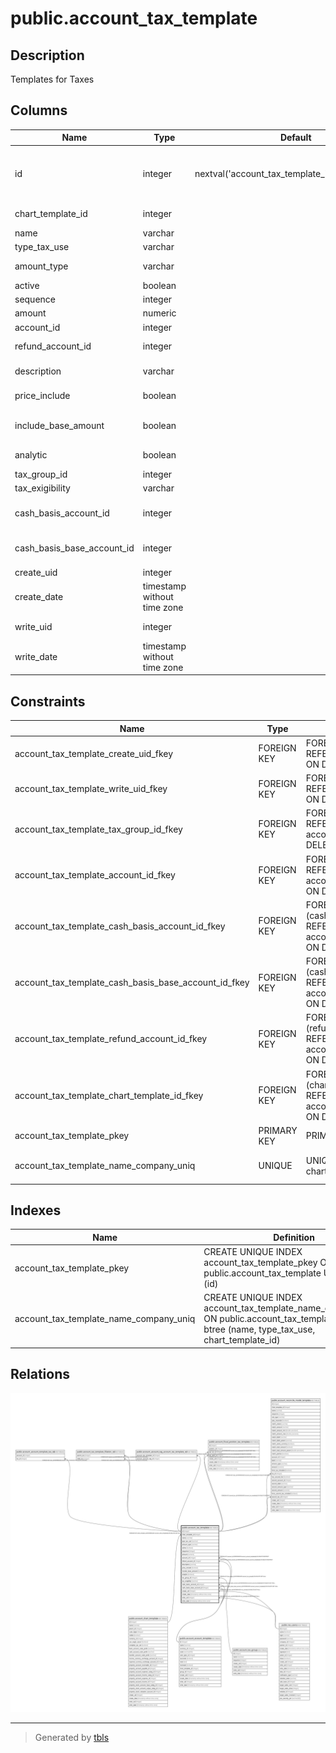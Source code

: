 # public.account_tax_template

## Description

Templates for Taxes

## Columns

| Name | Type | Default | Nullable | Children | Parents | Comment |
| ---- | ---- | ------- | -------- | -------- | ------- | ------- |
| id | integer | nextval('account_tax_template_id_seq'::regclass) | false | [public.account_account_template_tax_rel](public.account_account_template_tax_rel.md) [public.account_tax_template_filiation_rel](public.account_tax_template_filiation_rel.md) [public.account_account_tag_account_tax_template_rel](public.account_account_tag_account_tax_template_rel.md) [public.account_fiscal_position_tax_template](public.account_fiscal_position_tax_template.md) [public.account_reconcile_model_template](public.account_reconcile_model_template.md) |  |  |
| chart_template_id | integer |  | false |  | [public.account_chart_template](public.account_chart_template.md) | Chart Template |
| name | varchar |  | false |  |  | Tax Name |
| type_tax_use | varchar |  | false |  |  | Tax Scope |
| amount_type | varchar |  | false |  |  | Tax Computation |
| active | boolean |  | true |  |  | Active |
| sequence | integer |  | false |  |  | Sequence |
| amount | numeric |  | false |  |  | Amount |
| account_id | integer |  | true |  | [public.account_account_template](public.account_account_template.md) | Tax Account |
| refund_account_id | integer |  | true |  | [public.account_account_template](public.account_account_template.md) | Tax Account on Refunds |
| description | varchar |  | true |  |  | Display on Invoices |
| price_include | boolean |  | true |  |  | Included in Price |
| include_base_amount | boolean |  | true |  |  | Affect Subsequent Taxes |
| analytic | boolean |  | true |  |  | Analytic Cost |
| tax_group_id | integer |  | true |  | [public.account_tax_group](public.account_tax_group.md) | Tax Group |
| tax_exigibility | varchar |  | true |  |  | Tax Due |
| cash_basis_account_id | integer |  | true |  | [public.account_account_template](public.account_account_template.md) | Tax Received Account |
| cash_basis_base_account_id | integer |  | true |  | [public.account_account_template](public.account_account_template.md) | Base Tax Received Account |
| create_uid | integer |  | true |  | [public.res_users](public.res_users.md) | Created by |
| create_date | timestamp without time zone |  | true |  |  | Created on |
| write_uid | integer |  | true |  | [public.res_users](public.res_users.md) | Last Updated by |
| write_date | timestamp without time zone |  | true |  |  | Last Updated on |

## Constraints

| Name | Type | Definition | Comment |
| ---- | ---- | ---------- | ------- |
| account_tax_template_create_uid_fkey | FOREIGN KEY | FOREIGN KEY (create_uid) REFERENCES res_users(id) ON DELETE SET NULL |  |
| account_tax_template_write_uid_fkey | FOREIGN KEY | FOREIGN KEY (write_uid) REFERENCES res_users(id) ON DELETE SET NULL |  |
| account_tax_template_tax_group_id_fkey | FOREIGN KEY | FOREIGN KEY (tax_group_id) REFERENCES account_tax_group(id) ON DELETE SET NULL |  |
| account_tax_template_account_id_fkey | FOREIGN KEY | FOREIGN KEY (account_id) REFERENCES account_account_template(id) ON DELETE RESTRICT |  |
| account_tax_template_cash_basis_account_id_fkey | FOREIGN KEY | FOREIGN KEY (cash_basis_account_id) REFERENCES account_account_template(id) ON DELETE SET NULL |  |
| account_tax_template_cash_basis_base_account_id_fkey | FOREIGN KEY | FOREIGN KEY (cash_basis_base_account_id) REFERENCES account_account_template(id) ON DELETE SET NULL |  |
| account_tax_template_refund_account_id_fkey | FOREIGN KEY | FOREIGN KEY (refund_account_id) REFERENCES account_account_template(id) ON DELETE RESTRICT |  |
| account_tax_template_chart_template_id_fkey | FOREIGN KEY | FOREIGN KEY (chart_template_id) REFERENCES account_chart_template(id) ON DELETE SET NULL |  |
| account_tax_template_pkey | PRIMARY KEY | PRIMARY KEY (id) |  |
| account_tax_template_name_company_uniq | UNIQUE | UNIQUE (name, type_tax_use, chart_template_id) | unique(name, type_tax_use, chart_template_id) |

## Indexes

| Name | Definition |
| ---- | ---------- |
| account_tax_template_pkey | CREATE UNIQUE INDEX account_tax_template_pkey ON public.account_tax_template USING btree (id) |
| account_tax_template_name_company_uniq | CREATE UNIQUE INDEX account_tax_template_name_company_uniq ON public.account_tax_template USING btree (name, type_tax_use, chart_template_id) |

## Relations

![er](public.account_tax_template.svg)

---

> Generated by [tbls](https://github.com/k1LoW/tbls)
